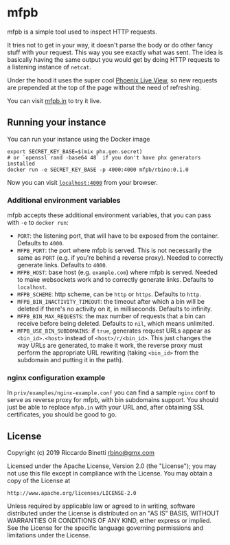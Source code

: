 # mfpb

mfpb is a simple tool used to inspect HTTP requests.

It tries not to get in your way, it doesn't parse the body or do other
fancy stuff with your request. This way you see exactly what was sent.
The idea is basically having the same output you would get by doing HTTP
requests to a listening instance of `netcat`.

Under the hood it uses the super cool
[Phoenix Live View](https://github.com/phoenixframework/phoenix_live_view),
so new requests are prepended at the top of the page without the need of
refreshing.

You can visit [mfpb.in](https://mfpb.in) to try it live.

## Running your instance

You can run your instance using the Docker image

```
export SECRET_KEY_BASE=$(mix phx.gen.secret)
# or `openssl rand -base64 48` if you don't have phx generators installed
docker run -e SECRET_KEY_BASE -p 4000:4000 mfpb/rbino:0.1.0
```

Now you can visit [`localhost:4000`](http://localhost:4000) from your browser.

### Additional environment variables
mfpb accepts these additional environment variables, that you can pass with `-e`
to `docker run`:

- `PORT`: the listening port, that will have to be exposed from the container.
Defaults to `4000`.
- `MFPB_PORT`: the port where mfpb is served. This is not necessarily the
same as `PORT` (e.g. if you're behind a reverse proxy). Needed to correctly
generate links. Defaults to `4000`.
- `MFPB_HOST`: base host (e.g. `example.com`) where mfpb is served. Needed to
make websockets work and to correctly generate links. Defaults to `localhost`.
- `MFPB_SCHEME`: http scheme, can be `http` or `https`. Defaults to `http`.
- `MFPB_BIN_INACTIVITY_TIMEOUT`: the timeout after which a bin will be deleted
if there's no activity on it, in milliseconds. Defaults to infinity.
- `MFPB_BIN_MAX_REQUESTS`: the max number of requests that a bin can receive
before being deleted. Defaults to `nil`, which means unlimited.
- `MFPB_USE_BIN_SUBDOMAINS`: if `true`, generates request URLs appear as
`<bin_id>.<host>` instead of `<host>/r/<bin_id>`. This just changes the way URLs
are generated, to make it work, the reverse proxy must perform the appropriate
URL rewriting (taking `<bin_id>` from the subdomain and putting it in the path).

### nginx configuration example
In `priv/examples/nginx-example.conf` you can find a sample `nginx` conf to
serve as reverse proxy for mfpb, with bin subdomains support. You should just be
able to replace `mfpb.in` with your URL and, after obtaining SSL certificates,
you should be good to go.

## License
Copyright (c) 2019 Riccardo Binetti <rbino@gmx.com>

Licensed under the Apache License, Version 2.0 (the "License"); you may not use
this file except in compliance with the License. You may obtain a copy of the
License at
```
http://www.apache.org/licenses/LICENSE-2.0
```
Unless required by applicable law or agreed to in writing, software distributed
under the License is distributed on an "AS IS" BASIS, WITHOUT WARRANTIES OR
CONDITIONS OF ANY KIND, either express or implied. See the License for the
specific language governing permissions and limitations under the License.
